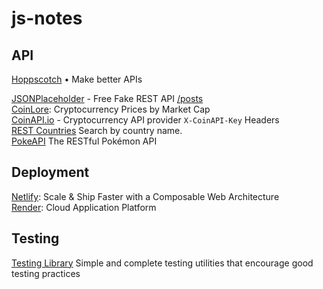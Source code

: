 # js-notes


## API

[Hoppscotch](https://hoppscotch.io/) • Make better APIs  

[JSONPlaceholder](https://jsonplaceholder.typicode.com/) - Free Fake REST API  [/posts](https://jsonplaceholder.typicode.com/posts)  
[CoinLore](https://www.coinlore.com/cryptocurrency-data-api): Cryptocurrency Prices by Market Cap  
[CoinAPI.io](https://www.coinapi.io/) - Cryptocurrency API provider `X-CoinAPI-Key` Headers  
[REST Countries](https://restcountries.com) Search by country name.  
[PokeAPI](https://pokeapi.co/) The RESTful Pokémon API  

## Deployment

[Netlify](https://www.netlify.com/): Scale & Ship Faster with a Composable Web Architecture  
[Render](https://render.com/): Cloud Application Platform  

## Testing

[Testing Library](https://testing-library.com/)  Simple and complete testing utilities that encourage good testing practices  

